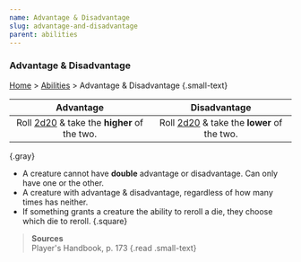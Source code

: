```yaml
---
name: Advantage & Disadvantage
slug: advantage-and-disadvantage
parent: abilities
---
```

### Advantage & Disadvantage
[Home](dm-operations-center) > [Abilities](abilities) > Advantage & Disadvantage {.small-text}

| Advantage | Disadvantage | 
|:---:|:---:|
| Roll [2d20](/roll/2d20) & take the **higher** of the two. | Roll [2d20](/roll/2d20) & take the **lower** of the two. |
{.gray}

- A creature cannot have **double** advantage or disadvantage. Can only have one or the other.
- A creature with advantage & disadvantage, regardless of how many times has neither.
- If something grants a creature the ability to reroll a die, they choose which die to reroll.
{.square}

> **Sources** <br/>
> Player's Handbook, p. 173
{.read .small-text}


